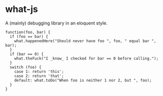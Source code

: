 what-js
=======

A (mainly) debugging library in an eloquent style.

```
function(foo, bar) {
  if (foo == bar) {
    what.happenedHere("Should never have foo ", foo, " equal bar ", bar);
  }
  if (bar == 0) {
    what.theFuck("I _know_ I checked for bar == 0 before calling.");
  }
  switch (foo) {
    case 1: return 'this';
    case 2: return 'that';
    default: what.toDo("When foo is neither 1 nor 2, but ", foo);
  }
}
